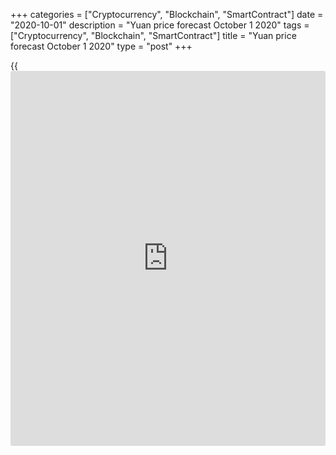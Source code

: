 +++
categories = ["Cryptocurrency", "Blockchain", "SmartContract"]
date = "2020-10-01"
description = "Yuan price forecast October 1 2020"
tags = ["Cryptocurrency", "Blockchain", "SmartContract"]
title = "Yuan price forecast October 1 2020"
type = "post"
+++

{{<iframe id="large-banner" src="https://www.bounty.group/#slide=26.0" width="100%" height="600" scrolling="no" style="border: 0px solid rgb(216, 221, 230); border-radius: 3px;">}}

2020-10-01

2020-10-01

Yuan spots the candidate. Forecast as of 01.10.2020Dmitri Demidenko

Which candidate, Joe Biden, or Donald Trump, in case of victory, will
support the [USDCNH][1] sellers? Will the renminbi continue
strengthening? I will cover these questions and offer the yearly trading
plan for [USDCNH][1].

## Fundamental yuan forecast for a year

The third quarter has been the best for the Chinese yuan since early
2008, it has been up by almost 4% versus the US dollar. The previous
success series of the renminbi was in the 1970s and 1980s. They took
place long before Beijing began liberalizing the foreign exchange market
in 1994. The [USDCNH][1] bears are supported by the strong economy,
payment balance, and high demand for Chinese assets. Under such
conditions, the yuan bulls can be set back by the US presidential
election.

### Dynamics of the yuan

 _Source_ _: Financial Time_ _s_

The fact that China was the first to face the pandemic and managed to
cope with it better than others suggests the GDP growth in 2020.
Furthermore, most global economies slipped down into the recession, and
the divergence in the economic growth supports the [USDCNH][1] bears.
The third quarter is indicative with this regard. The majority of
financial analysts polled by the Wall Street Journal believe that the
yuan rally will slow down as the world’s economies will be recovering.
The forecasts of the 14 economists ranged from 6.5 to 7.7 yuan per
dollar after 12 months.

The renminbi is also supported by the divergence in the monetary
policies, China’s strong trade, and a potential increase in the capitals
inflow in the Chinese securities market. Unlike the Fed, the People’s
Bank of China is not willing to lower interest rates. As a result, the
gap between 10-ear bond yields of the US and China has peaked close to
the level of 2.4%. This fact, in addition to the yuan strengthening and
the inclusion of China's debt obligations in the structure of FTSE
Russell indices, suggests an increase in capital inflows to the Asian
markets. According to Morgan Stanley, annual purchases of China’s bonds
by foreign [investor](https://www.fintechee.com/tutorial-for-forex-trading/investor-mode/)s through 2023 will be $80 billion-$120 billion, the
stock purchases will be of $100 billion per year.

JP Morgan believes that the yuan strengthening results from the Chinese
strong balance of payments. IN the second quarter, the current account
surplus was $110 billion, and the inflow of portfolio investments will
be $42 billion. Nowadays, the US trade deficit with China is the largest
in the world. On the one hand, it is a bearish factor for the
[USDCNH][1]. On the other hand, it raises concerns for yuan buyers.

### Dynamics of US foreign trade

 _Source_ _: Financial Times_

In 2018-2019, the problems of Beijing and the yuan resulted from trade
wars. Ahead of the US presidential election, Donald Trump will hardly
resume trade wars, which support the [USDCNH][1] bears. In August, China
even slowed down the purchases of the US product; it now should cover
the gap of $110 billion before the end of 2020 to meet the trade
agreement.

### Chinese total imports from USA

 _Source_ _: Bloomberg_

### [USDCNH][1] trading plan for a year

In my opinion, the idea to buy the yuan, which I outlined [earlier][2],
is still relevant. The [USDCNH][1] target at 6.65 is getting closer. If
Joe Biden wins the election, the pair can well reach 6.65 and 6.5 in the
next six and twelve months. In the case of Donald Trump’s victory, the
yuan rally should slow down. So, if Trump is reelected, I recommend
exiting a part of shorts.

* * *

P.S. Did you like my article? Share it in social networks: it will be
the best “thank you" :)

Ask me questions and comment below. I’ll be glad to answer your
questions and give necessary explanations.

 **Useful links:**

  * I recommend trying to trade with a reliable broker [here][3]. The system allows you to trade by yourself or copy successful traders from all across the globe.
  * Use my promo-code BLOG for getting deposit bonus 50% on LiteForex platform. Just enter this code in the appropriate field while [depositing][4] your trading account.
  * Telegram chat for traders: <t.me/liteforexengchat>. We are sharing the signals and trading experience
  * Telegram channel with high-quality analytics, Forex reviews, training articles, and other useful things for traders <t.me/liteforex>

## Price chart of USDCNH in real time mode

The content of this article reflects the author’s opinion and does not
necessarily reflect the official position of LiteForex. The material
published on this page is provided for informational purposes only and
should not be considered as the provision of investment advice for the
purposes of Directive 2004/39/EC.

Rate this article:

{{value}}

( {{count}} {{title}} )

   1. my.liteforex.com/trading/chart?symbol=USDCNH&returnUrl=true
   2. www.liteforex.com/blog/analysts-opinions/yuan-is-strengthening-forecast-for-24092020/
   3. my.liteforex.com/?category=analysts-opinions&slug=yuan-spots-the-candidate-forecast-as-of-01102020&openPopup=%2Fregistration%2Fpopup&utm_source=blog&utm_medium=article&utm_campaign=bonus
   4. my.liteforex.com/deposit/?category=analysts-opinions&slug=yuan-spots-the-candidate-forecast-as-of-01102020&promo_code=BLOG&utm_source=blog&utm_medium=article&utm_campaign=bonus